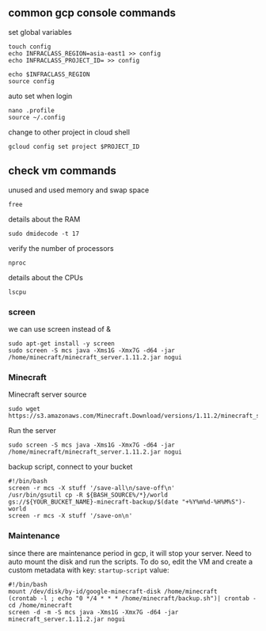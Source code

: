 ## common gcp console commands


set global variables
```
touch config
echo INFRACLASS_REGION=asia-east1 >> config
echo INFRACLASS_PROJECT_ID= >> config

echo $INFRACLASS_REGION
source config
```

auto set when login
```
nano .profile
source ~/.config
```

change to other project in cloud shell
```
gcloud config set project $PROJECT_ID
```

## check vm commands

unused and used memory and swap space
```
free
```
details about the RAM
```
sudo dmidecode -t 17
```
verify the number of processors
```
nproc
```
details about the CPUs
```
lscpu
```

### screen

we can use screen instead of &
```
sudo apt-get install -y screen
sudo screen -S mcs java -Xms1G -Xmx7G -d64 -jar /home/minecraft/minecraft_server.1.11.2.jar nogui
```

### Minecraft 

Minecraft server source
```
sudo wget https://s3.amazonaws.com/Minecraft.Download/versions/1.11.2/minecraft_server.1.11.2.jar
```

Run the server
```
sudo screen -S mcs java -Xms1G -Xmx7G -d64 -jar /home/minecraft/minecraft_server.1.11.2.jar nogui
```

backup script, connect to your bucket
```
#!/bin/bash
screen -r mcs -X stuff '/save-all\n/save-off\n'
/usr/bin/gsutil cp -R ${BASH_SOURCE%/*}/world gs://${YOUR_BUCKET_NAME}-minecraft-backup/$(date "+%Y%m%d-%H%M%S")-world
screen -r mcs -X stuff '/save-on\n'
```


### Maintenance
since there are maintenance period in gcp, it will stop your server. Need to auto mount the disk and run the scripts.
To do so, edit the VM and create a custom metadata with 
key: ```startup-script```
value:
```
#!/bin/bash
mount /dev/disk/by-id/google-minecraft-disk /home/minecraft
(crontab -l ; echo "0 */4 * * * /home/minecraft/backup.sh")| crontab -
cd /home/minecraft
screen -d -m -S mcs java -Xms1G -Xmx7G -d64 -jar minecraft_server.1.11.2.jar nogui
```
